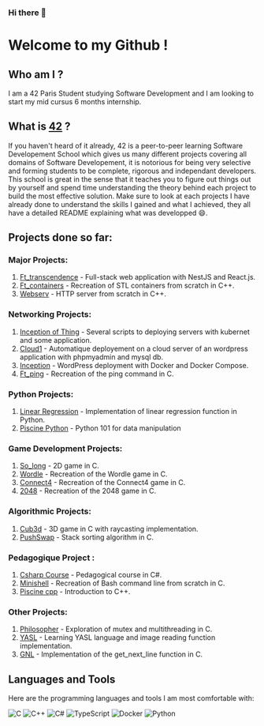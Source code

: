 ### Hi there 👋

<!--
**vportens/vportens** is a ✨ _special_ ✨ repository because its `README.md` (this file) appears on your GitHub profile.

Here are some ideas to get you started:

- 🔭 I’m currently working on ...
- 🌱 I’m currently learning ...
- 👯 I’m looking to collaborate on ...
- 🤔 I’m looking for help with ...
- 💬 Ask me about ...
- 📫 How to reach me: ...
- 😄 Pronouns: ...
- ⚡ Fun fact: ...
-->
# Welcome to my Github !

## Who am I ?
I am a 42 Paris Student studying Software Development and I am looking to start my mid cursus 6 months internship.

## What is [42](https://42.fr/en/homepage/) ?

If you haven't heard of it already, 42 is a peer-to-peer learning Software Developement School which gives us many different projects covering all domains of Software Developement, it is notorious for being very selective and forming students to be complete, rigorous and independant developers. This school is great in the sense that it teaches you to figure out things out by yourself and spend time understanding the theory behind each project to build the most effective solution. Make sure to look at each projects I have already done to understand the skills I gained and what I achieved, they all have a detailed README explaining what was developped :smile:.

## Projects done so far:

### Major Projects:
1. [Ft_transcendence](https://github.com/axaidan/ft_transcendance) - Full-stack web application with NestJS and React.js.
2. [Ft_containers](https://github.com/vportens/ft_container) - Recreation of STL containers from scratch in C++.
4. [Webserv](https://github.com/vportens/webserv) - HTTP server from scratch in C++.


### Networking Projects:
1. [Inception of Thing](https://github.com/Balgor18/Inception-of-things) - Several scripts to deploying servers with kubernet and some application.
2. [Cloud1](https://github.com/vportens/cloud-1) - Automatique deployement on a cloud server of an wordpress application with phpmyadmin and mysql db.
3. [Inception](https://github.com/vportens/inception_project) - WordPress deployment with Docker and Docker Compose.
4. [Ft_ping](https://github.com/vportens/ft_ping) - Recreation of the ping command in C.

### Python Projects:
1. [Linear Regression](https://github.com/vportens/machine_learning/tree/main/regression_lineaire) - Implementation of linear regression function in Python.
2. [Piscine Python](https://github.com/vportens/Piscine_Python) - Python 101 for data manipulation


### Game Development Projects:
1. [So_long](https://github.com/vportens/petits_programmes/tree/master/game/so_long) - 2D game in C.
2. [Wordle](https://github.com/vportens/petits_programmes/tree/master/game/wordle) - Recreation of the Wordle game in C.
3. [Connect4](https://github.com/vportens/petits_programmes/tree/master/game/connect4) - Recreation of the Connect4 game in C.
4. [2048](https://github.com/vportens/petits_programmes/tree/master/game/2048) - Recreation of the 2048 game in C.

### Algorithmic Projects:
1. [Cub3d](https://github.com/vportens/petits_programmes/tree/master/game/cub3D) - 3D game in C with raycasting implementation.
2. [PushSwap](https://github.com/vportens/push_swap) - Stack sorting algorithm in C.

### Pedagogique Project :
1. [Csharp Course](https://github.com/vportens/c-cour) - Pedagogical course in C#.
2. [Minishell](https://github.com/vportens/minishell) - Recreation of Bash command line from scratch in C.
3. [Piscine cpp](https://github.com/vportens/Piscine_CPP) - Introduction to C++.

### Other Projects:
1. [Philosopher](https://github.com/vportens/philosopher) - Exploration of mutex and multithreading in C.
3. [YASL](https://github.com/vportens/petits_programmes/tree/master/YASL) - Learning YASL language and image reading function implementation.
4. [GNL](https://github.com/vportens/gnl-) - Implementation of the get_next_line function in C.


## Languages and Tools

Here are the programming languages and tools I am most comfortable with:

![C](https://img.shields.io/badge/-C-00599C?style=flat-square&logo=c)
![C++](https://img.shields.io/badge/-C++-00599C?style=flat-square&logo=c)
![C#](https://img.shields.io/badge/-CSharp-239120?style=flat-square&logo=c-sharp)
![TypeScript](https://img.shields.io/badge/-TypeScript-007ACC?style=flat-square&logo=typescript)
![Docker](https://img.shields.io/badge/-Docker-black?style=flat-square&logo=docker)
![Python](https://img.shields.io/badge/-Python-black?style=flat-square&logo=Python)
